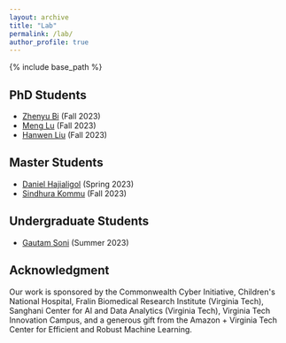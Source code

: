 ```yaml
---
layout: archive
title: "Lab"
permalink: /lab/
author_profile: true
---
```


{% include base_path %}


## PhD Students

- [Zhenyu Bi](https://www.linkedin.com/in/zhenyu-bi-817814178/) (Fall 2023)
- [Meng Lu](https://www.linkedin.com/in/lu-luca-499092166/) (Fall 2023)
- [Hanwen Liu](https://www.linkedin.com/in/hanwen-liu-a244b71a9/) (Fall 2023)


## Master Students

- [Daniel Hajialigol](https://www.linkedin.com/in/danielhajialigol/) (Spring 2023)
- [Sindhura Kommu](https://sindhura-cs.github.io/) (Fall 2023)


## Undergraduate Students

- [Gautam Soni](https://www.linkedin.com/in/gsoni16/) (Summer 2023)


## Acknowledgment

Our work is sponsored by the Commonwealth Cyber Initiative, Children's National Hospital, Fralin Biomedical Research Institute (Virginia Tech), Sanghani Center for AI and Data Analytics (Virginia Tech), Virginia Tech Innovation Campus, and a generous gift from the Amazon + Virginia Tech Center for Efficient and Robust Machine Learning.
<!---
Any opinions, findings, and conclusions or recommendations expressed herein are those of the authors and should not be interpreted as necessarily representing the views, either expressed or implied, of the U.S. Government. 
The U.S. Government is authorized to reproduce and distribute reprints for government purposes not withstanding any copyright annotation hereon.
--->
